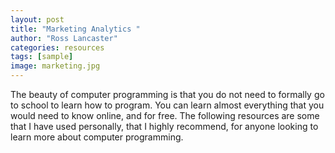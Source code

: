 ```yaml
---
layout: post
title: "Marketing Analytics "
author: "Ross Lancaster"
categories: resources
tags: [sample]
image: marketing.jpg
---
```


The beauty of computer programming is that you do not need to formally go to school to learn how to program. You can learn almost everything that you would need to know online, and for free. The following resources are some that I have used personally, that I highly recommend, for anyone looking to learn more about computer programming.
